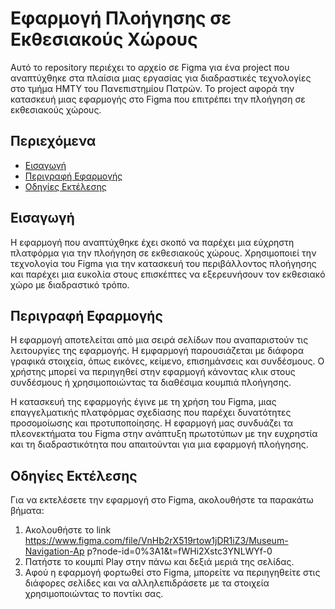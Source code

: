 # Εφαρμογή Πλοήγησης σε Εκθεσιακούς Χώρους

Αυτό το repository περιέχει το αρχείο σε Figma για ένα project που αναπτύχθηκε στα πλαίσια μιας εργασίας για διαδραστικές τεχνολογίες στο τμήμα ΗΜΤΥ του Πανεπιστημίου Πατρών. Το project αφορά την κατασκευή μιας εφαρμογής στο Figma που επιτρέπει την πλοήγηση σε εκθεσιακούς χώρους.

## Περιεχόμενα

- [Εισαγωγή](#εισαγωγή)
- [Περιγραφή Εφαρμογής](#περιγραφή-εφαρμογής)
- [Οδηγίες Εκτέλεσης](#οδηγίες-εκτέλεσης)

## Εισαγωγή

Η εφαρμογή που αναπτύχθηκε έχει σκοπό να παρέχει μια εύχρηστη πλατφόρμα για την πλοήγηση σε εκθεσιακούς χώρους. Χρησιμοποιεί την τεχνολογία του Figma για την κατασκευή του περιβάλλοντος πλοήγησης και παρέχει μια ευκολία στους επισκέπτες να εξερευνήσουν τον εκθεσιακό χώρο με διαδραστικό τρόπο.

## Περιγραφή Εφαρμογής

Η εφαρμογή αποτελείται από μια σειρά σελίδων που αναπαριστούν τις λειτουργίες της εφαρμογής. Η εμφαρμογή παρουσιάζεται με διάφορα γραφικά στοιχεία, όπως εικόνες, κείμενο, επισημάνσεις και συνδέσμους. Ο χρήστης μπορεί να περιηγηθεί στην εφαρμογή κάνοντας κλικ στους συνδέσμους ή χρησιμοποιώντας τα διαθέσιμα κουμπιά πλοήγησης.

Η κατασκευή της εφαρμογής έγινε με τη χρήση του Figma, μιας επαγγελματικής πλατφόρμας σχεδίασης που παρέχει δυνατότητες προσομοίωσης και προτυποποίησης. Η εφαρμογή μας συνδυάζει τα πλεονεκτήματα του Figma στην ανάπτυξη πρωτοτύπων με την ευχρηστία και τη διαδραστικότητα που απαιτούνται για μια εφαρμογή πλοήγησης.

## Οδηγίες Εκτέλεσης

Για να εκτελέσετε την εφαρμογή στο Figma, ακολουθήστε τα παρακάτω βήματα:

1. Ακολουθήστε το link https://www.figma.com/file/VnHb2rX519rtow1jDR1iZ3/Museum-Navigation-Ap
p?node-id=0%3A1&t=fWHi2Xstc3YNLWYf-0
2. Πατήστε το κουμπί Play στην πάνω και δεξιά μεριά της σελίδας.
3. Αφού η εφαρμογή φορτωθεί στο Figma, μπορείτε να περιηγηθείτε στις διάφορες σελίδες και να αλληλεπιδράσετε με τα στοιχεία χρησιμοποιώντας το ποντίκι σας.
